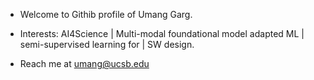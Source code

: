 - Welcome to Githib profile of Umang Garg.
- Interests: AI4Science | Multi-modal foundational model adapted ML | semi-supervised learning for | SW design.

- Reach me at umang@ucsb.edu

<!---
umang-garg21/umang-garg21 is a ✨ special ✨ repository because its `README.md` (this file) appears on your GitHub profile.
You can click the Preview link to take a look at your changes.
--->
